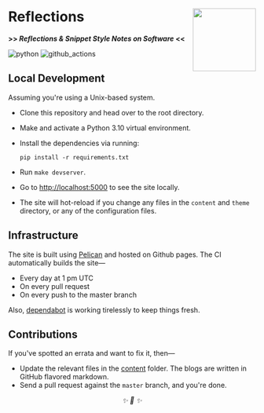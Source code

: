 <h1>Reflections<img src='https://user-images.githubusercontent.com/30027932/149235389-c6b85b40-5515-4de4-a922-7b0f91efd0cf.png' align='right' width='128' height='128'></h1>


<strong>>> <i>Reflections & Snippet Style Notes on Software</i> <<</strong>

</div>

![python](https://img.shields.io/badge/Python-3776AB?style=for-the-badge&logo=python&logoColor=white)
![github_actions](https://img.shields.io/badge/GitHub_Actions-2088FF?style=for-the-badge&logo=github-actions&logoColor=white)

## Local Development

Assuming you're using a Unix-based system.

* Clone this repository and head over to the root directory.

* Make and activate a Python 3.10 virtual environment.

* Install the dependencies via running:

    ```
    pip install -r requirements.txt
    ```
* Run `make devserver`.

* Go to [http://localhost:5000](http://localhost:5000) to see the site locally.

* The site will hot-reload if you change any files in the `content` and `theme` directory, or any of the configuration files.


## Infrastructure

The site is built using [Pelican](https://github.com/getpelican/pelican) and hosted on Github pages. The CI automatically builds the site—

* Every day at 1 pm UTC
* On every pull request
* On every push to the master branch

Also, [dependabot](https://github.com/dependabot/dependabot-core) is working tirelessly to keep things fresh.


## Contributions

If you've spotted an errata and want to fix it, then—

* Update the relevant files in the [content](./content) folder. The blogs are written in GitHub flavored markdown.
* Send a pull request against the `master` branch, and you're done.


<div align="center">
<i> ✨ 🍰 ✨ </i>
</div>
